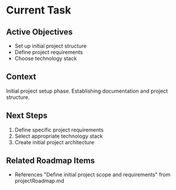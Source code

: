 # Current Task

## Active Objectives
- Set up initial project structure
- Define project requirements
- Choose technology stack

## Context
Initial project setup phase. Establishing documentation and project structure.

## Next Steps
1. Define specific project requirements
2. Select appropriate technology stack
3. Create initial project architecture

## Related Roadmap Items
- References "Define initial project scope and requirements" from projectRoadmap.md
